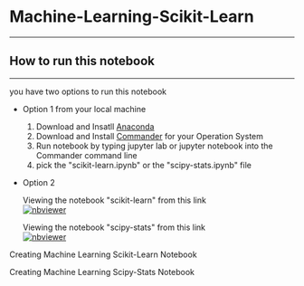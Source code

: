 # Machine-Learning-Scikit-Learn
***
## How to run this notebook
***
you have two options to run this notebook
* Option 1 from your local machine
    1. Download and Insatll [Anaconda](https://www.anaconda.com/)
    2. Download and Install [Commander](https://cmder.net/) for your Operation System
    3. Run notebook by typing jupyter lab or jupyter notebook into the Commander command line
    4. pick the "scikit-learn.ipynb" or the "scipy-stats.ipynb" file

* Option 2  

    Viewing the notebook "scikit-learn" from this link </br>
    [![nbviewer](https://raw.githubusercontent.com/jupyter/design/master/logos/Badges/nbviewer_badge.svg)](https://nbviewer.jupyter.org/github/Silvio622/Machine-Learning-Scikit-Learn/blob/main/scikit-learn.ipynb)

    Viewing the notebook "scipy-stats" from this link </br>
    [![nbviewer](https://raw.githubusercontent.com/jupyter/design/master/logos/Badges/nbviewer_badge.svg)](https://nbviewer.jupyter.org/github/Silvio622/Machine-Learning-Scikit-Learn/blob/main/scipy-stats.ipynb)        

Creating Machine Learning Scikit-Learn Notebook

Creating Machine Learning Scipy-Stats Notebook
